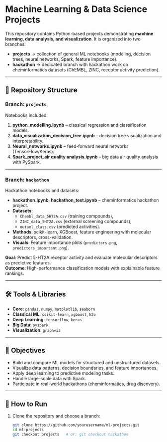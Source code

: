 # Machine Learning & Data Science Projects

This repository contains Python-based projects demonstrating **machine learning, data analysis, and visualization**. It is organized into two branches:

- **projects** → collection of general ML notebooks (modeling, decision trees, neural networks, Spark, feature importance).  
- **hackathon** → dedicated branch with hackathon work on cheminformatics datasets (ChEMBL, ZINC, receptor activity prediction).  

---

## 📂 Repository Structure

### Branch: `projects`
Notebooks included:
1. **python_modelling.ipynb** – classical regression and classification models.  
2. **data_visualization_decision_tree.ipynb** – decision tree visualization and interpretability.  
3. **Neural_networks.ipynb** – feed-forward neural networks (TensorFlow/Keras).  
4. **Spark_project_air quality analysis.ipynb** – big data air quality analysis with PySpark.
   
---

### Branch: `hackathon`
Hackathon notebooks and datasets:
- **hackathon.ipynb**, **hackathon_test.ipynb** – cheminformatics hackathon project.  
- **Datasets**:  
  - `Chembl_data_5HT2A.csv` (training compounds),  
  - `ZINC_data_5HT2A.csv` (external screening compounds),  
  - `outaml_class.csv` (predicted activities).  
- **Methods**: scikit-learn, XGBoost, feature engineering with molecular descriptors, cross-validation.  
- **Visuals**: Feature importance plots (`predictors.png`, `predictors_important.png`).  

**Goal**: Predict 5-HT2A receptor activity and evaluate molecular descriptors as predictive features.  
**Outcome**: High-performance classification models with explainable feature rankings.  

---

## 🛠️ Tools & Libraries
- **Core**: `pandas`, `numpy`, `matplotlib`, `seaborn`  
- **Classical ML**: `scikit-learn`, `xgboost`, `h2o`  
- **Deep Learning**: `tensorflow`, `keras`  
- **Big Data**: `pyspark`  
- **Visualization**: `graphviz`  

---

## 🎯 Objectives
- Build and compare ML models for structured and unstructured datasets.  
- Visualize data patterns, decision boundaries, and feature importances.  
- Apply deep learning to predictive modeling tasks.  
- Handle large-scale data with Spark.  
- Participate in real-world hackathons (cheminformatics, drug discovery).  

---

## 🚀 How to Run
1. Clone the repository and choose a branch:
   ```bash
   git clone https://github.com/yourusername/ml-projects.git
   cd ml-projects
   git checkout projects   # or: git checkout hackathon

